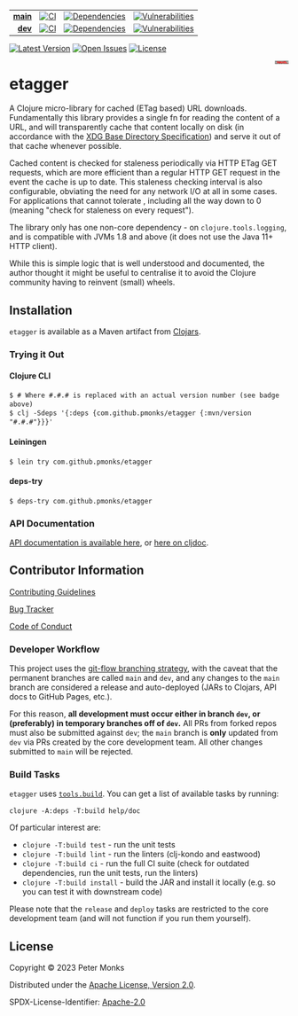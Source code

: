 | | | | |
|---:|:---:|:---:|:---:|
| [**main**](https://github.com/pmonks/etagger/tree/main) | [![CI](https://github.com/pmonks/etagger/workflows/CI/badge.svg?branch=main)](https://github.com/pmonks/etagger/actions?query=workflow%3ACI+branch%3Amain) | [![Dependencies](https://github.com/pmonks/etagger/workflows/dependencies/badge.svg?branch=main)](https://github.com/pmonks/etagger/actions?query=workflow%3Adependencies+branch%3Amain) | [![Vulnerabilities](https://github.com/pmonks/etagger/workflows/vulnerabilities/badge.svg?branch=main)](https://pmonks.github.io/etagger/nvd/dependency-check-report.html) |
| [**dev**](https://github.com/pmonks/etagger/tree/dev)  | [![CI](https://github.com/pmonks/etagger/workflows/CI/badge.svg?branch=dev)](https://github.com/pmonks/etagger/actions?query=workflow%3ACI+branch%3Adev) | [![Dependencies](https://github.com/pmonks/etagger/workflows/dependencies/badge.svg?branch=dev)](https://github.com/pmonks/etagger/actions?query=workflow%3Adependencies+branch%3Adev) | [![Vulnerabilities](https://github.com/pmonks/etagger/workflows/vulnerabilities/badge.svg?branch=dev)](https://github.com/pmonks/etagger/actions?query=workflow%3Avulnerabilities+branch%3Adev) |

[![Latest Version](https://img.shields.io/clojars/v/com.github.pmonks/etagger)](https://clojars.org/com.github.pmonks/etagger/) [![Open Issues](https://img.shields.io/github/issues/pmonks/etagger.svg)](https://github.com/pmonks/etagger/issues) [![License](https://img.shields.io/github/license/pmonks/etagger.svg)](https://github.com/pmonks/etagger/blob/main/LICENSE)


<img alt="etagger logo: a street art image of a brick wall with a red tag scrawled across it that says 'etagger'" align="right" width="5%" src="https://raw.githubusercontent.com/pmonks/etagger/main/etagger-logo.png">

# etagger

A Clojure micro-library for cached (ETag based) URL downloads.  Fundamentally this library provides a single fn for reading the content of a URL, and will transparently cache that content locally on disk (in accordance with the [XDG Base Directory Specification](https://specifications.freedesktop.org/basedir-spec/basedir-spec-latest.html)) and serve it out of that cache whenever possible.

Cached content is checked for staleness periodically via HTTP ETag GET requests, which are more efficient than a regular HTTP GET request in the event the cache is up to date.  This staleness checking interval is also configurable, obviating the need for any network I/O at all in some cases.  For applications that cannot tolerate , including all the way down to 0 (meaning "check for staleness on every request").

The library only has one non-core dependency - on `clojure.tools.logging`, and is compatible with JVMs 1.8 and above (it does not use the Java 11+ HTTP client).

While this is simple logic that is well understood and documented, the author thought it might be useful to centralise it to avoid the Clojure community having to reinvent (small) wheels.

## Installation

`etagger` is available as a Maven artifact from [Clojars](https://clojars.org/com.github.pmonks/etagger).

### Trying it Out

#### Clojure CLI

```shell
$ # Where #.#.# is replaced with an actual version number (see badge above)
$ clj -Sdeps '{:deps {com.github.pmonks/etagger {:mvn/version "#.#.#"}}}'
```

#### Leiningen

```shell
$ lein try com.github.pmonks/etagger
```

#### deps-try

```shell
$ deps-try com.github.pmonks/etagger
```

### API Documentation

[API documentation is available here](https://pmonks.github.io/etagger/), or [here on cljdoc](https://cljdoc.org/d/com.github.pmonks/etagger/).

## Contributor Information

[Contributing Guidelines](https://github.com/pmonks/etagger/blob/main/.github/CONTRIBUTING.md)

[Bug Tracker](https://github.com/pmonks/etagger/issues)

[Code of Conduct](https://github.com/pmonks/etagger/blob/main/.github/CODE_OF_CONDUCT.md)

### Developer Workflow

This project uses the [git-flow branching strategy](https://nvie.com/posts/a-successful-git-branching-model/), with the caveat that the permanent branches are called `main` and `dev`, and any changes to the `main` branch are considered a release and auto-deployed (JARs to Clojars, API docs to GitHub Pages, etc.).

For this reason, **all development must occur either in branch `dev`, or (preferably) in temporary branches off of `dev`.**  All PRs from forked repos must also be submitted against `dev`; the `main` branch is **only** updated from `dev` via PRs created by the core development team.  All other changes submitted to `main` will be rejected.

### Build Tasks

`etagger` uses [`tools.build`](https://clojure.org/guides/tools_build). You can get a list of available tasks by running:

```
clojure -A:deps -T:build help/doc
```

Of particular interest are:

* `clojure -T:build test` - run the unit tests
* `clojure -T:build lint` - run the linters (clj-kondo and eastwood)
* `clojure -T:build ci` - run the full CI suite (check for outdated dependencies, run the unit tests, run the linters)
* `clojure -T:build install` - build the JAR and install it locally (e.g. so you can test it with downstream code)

Please note that the `release` and `deploy` tasks are restricted to the core development team (and will not function if you run them yourself).

## License

Copyright © 2023 Peter Monks

Distributed under the [Apache License, Version 2.0](http://www.apache.org/licenses/LICENSE-2.0).

SPDX-License-Identifier: [Apache-2.0](https://spdx.org/licenses/Apache-2.0)
